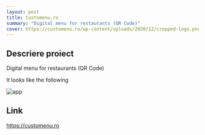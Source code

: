 ```yaml
---
layout: post
title: Customenu.ro
summary: "Digital menu for restaurants (QR Code)"
cover: https://customenu.ro/wp-content/uploads/2020/12/cropped-logo.png
---
```


## Descriere proiect
Digital menu for restaurants (QR Code)

It looks like the following

![app](https://customenu.ro/wp-content/uploads/2021/01/customenu-app-1200x867.png)

## Link

<https://customenu.ro>